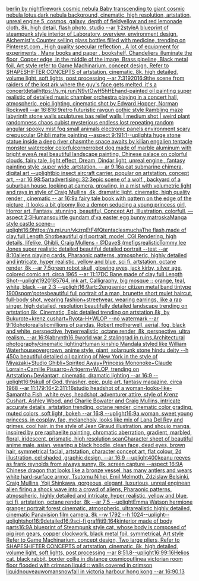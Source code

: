 [berlin by night](https://www.ebank.nz/aiartgenerator?category=berlin%2520by%2520night)[firework cosmic nebula Baby transcending to giant cosmic nebula lotus,dark nebula background, cinematic, high resolution, artstation, unreal engine 5, cosmos, galaxy, depth of field](https://www.ebank.nz/aiartgenerator?category=firework%2520cosmic%2520nebula%2520Baby%2520transcending%2520to%2520giant%2520cosmic%2520nebula%2520lotus%2Cdark%2520nebula%2520background%2C%2520cinematic%2C%2520high%2520resolution%2C%2520artstation%2C%2520unreal%2520engine%25205%2C%2520cosmos%2C%2520galaxy%2C%2520depth%2520of%2520field)[yellow and red lemonade cloth, 8k, high detail, flash photo, studio --ar 1:2](https://www.ebank.nz/aiartgenerator?category=yellow%2520and%2520red%2520lemonade%2520cloth%2C%25208k%2C%2520high%2520detail%2C%2520flash%2520photo%2C%2520studio%2520--ar%25201%3A2)[style](https://www.ebank.nz/aiartgenerator?category=style)[A blueprint of steampunk style interior of Laboratory,  overview, environment  design,  Alchemist's Counter selling glass bottles filled with medicine,  trending on Pinterest.com  , High quality specular reflection , A lot of equipment for experiments , Many books and paper , bookshelf,  Chandeliers illuminate the floor, Copper  edge, in the middle of the image, Brass pipeline,  Black metal foil,  Art style refer to Game Machinarium.  concept design, Refer to SHAPESHIFTER CONCEPTS  of artstation, cinematic,  8k, high detailed,  volume light,  soft lights,  post processing    --ar 7:3](https://www.ebank.nz/aiartgenerator?category=A%2520blueprint%2520of%2520steampunk%2520style%2520interior%2520of%2520Laboratory%2C%2520%2520overview%2C%2520environment%2520%2520design%2C%2520%2520Alchemist%27s%2520Counter%2520selling%2520glass%2520bottles%2520filled%2520with%2520medicine%2C%2520%2520trending%2520on%2520Pinterest.com%2520%2520%2C%2520High%2520quality%2520specular%2520reflection%2520%2C%2520A%2520lot%2520of%2520equipment%2520for%2520experiments%2520%2C%2520Many%2520books%2520and%2520paper%2520%2C%2520bookshelf%2C%2520%2520Chandeliers%2520illuminate%2520the%2520floor%2C%2520Copper%2520%2520edge%2C%2520in%2520the%2520middle%2520of%2520the%2520image%2C%2520Brass%2520pipeline%2C%2520%2520Black%2520metal%2520foil%2C%2520%2520Art%2520style%2520refer%2520to%2520Game%2520Machinarium.%2520%2520concept%2520design%2C%2520Refer%2520to%2520SHAPESHIFTER%2520CONCEPTS%2520%2520of%2520artstation%2C%2520cinematic%2C%2520%25208k%2C%2520high%2520detailed%2C%2520%2520volume%2520light%2C%2520%2520soft%2520lights%2C%2520%2520post%2520processing%2520%2520%2520%2520--ar%25207%3A3)[1920](https://www.ebank.nz/aiartgenerator?category=1920)[16:9](https://www.ebank.nz/aiartgenerator?category=16%3A9)[the scene from raiders of the lost ark where the guy's face gets melted, it's a concert](https://www.ebank.nz/aiartgenerator?category=the%2520scene%2520from%2520raiders%2520of%2520the%2520lost%2520ark%2520where%2520the%2520guy%27s%2520face%2520gets%2520melted%2C%2520it%27s%2520a%2520concert)[detail](https://www.ebank.nz/aiartgenerator?category=detail)[<https://s.mj.run/N9vtOwH5hHE>](https://www.ebank.nz/aiartgenerator?category=%3Chttps%3A//s.mj.run/N9vtOwH5hHE%3E)[hand-painted oil painting super realistic of detailed music chamber orchestra playing in a concert hall, atmospheric, epic lighting, cinematic shot by Edward Hopper, Norman Rockwell   --ar 16:8](https://www.ebank.nz/aiartgenerator?category=hand-painted%2520oil%2520painting%2520super%2520realistic%2520of%2520detailed%2520music%2520chamber%2520orchestra%2520playing%2520in%2520a%2520concert%2520hall%2C%2520atmospheric%2C%2520epic%2520lighting%2C%2520cinematic%2520shot%2520by%2520Edward%2520Hopper%2C%2520Norman%2520Rockwell%2520%2520%2520--ar%252016%3A8)[16:9](https://www.ebank.nz/aiartgenerator?category=16%3A9)[retro futuristic raygun gothic style Rambling maze labyrinth stone walls sculptures bas relief walls | medium  shot | weird plant randomness chaos  cubist mysterious endless lost repeating random angular spooky mist fog small animals electronic panels environment scary crepuscular Ghibli matte painting --aspect 9:19](https://www.ebank.nz/aiartgenerator?category=retro%2520futuristic%2520raygun%2520gothic%2520style%2520Rambling%2520maze%2520labyrinth%2520stone%2520walls%2520sculptures%2520bas%2520relief%2520walls%2520%7C%2520medium%2520%2520shot%2520%7C%2520weird%2520plant%2520randomness%2520chaos%2520%2520cubist%2520mysterious%2520endless%2520lost%2520repeating%2520random%2520angular%2520spooky%2520mist%2520fog%2520small%2520animals%2520electronic%2520panels%2520environment%2520scary%2520crepuscular%2520Ghibli%2520matte%2520painting%2520--aspect%25209%3A19)[1:1](https://www.ebank.nz/aiartgenerator?category=1%3A1)[--uplight](https://www.ebank.nz/aiartgenerator?category=--uplight)[a huge stone statue inside a deep river chasm](https://www.ebank.nz/aiartgenerator?category=a%2520huge%2520stone%2520statue%2520inside%2520a%2520deep%2520river%2520chasm)[the space awaits by kilian eng](https://www.ebank.nz/aiartgenerator?category=the%2520space%2520awaits%2520by%2520kilian%2520eng)[alien tentacle monster watercolor colorful](https://www.ebank.nz/aiartgenerator?category=alien%2520tentacle%2520monster%2520watercolor%2520colorful)[corner](https://www.ebank.nz/aiartgenerator?category=corner)[robot dog made of marble aluminum with bright eyes](https://www.ebank.nz/aiartgenerator?category=robot%2520dog%2520made%2520of%2520marble%2520aluminum%2520with%2520bright%2520eyes)[A real beautiful landscape painting, Chinese palace on colorful clouds, fairy tale, light effect, Dream, Dindar light, unreal engine , fantasy painting style ,super wide ,artstation. -- ar 9:16](https://www.ebank.nz/aiartgenerator?category=A%2520real%2520beautiful%2520landscape%2520painting%2C%2520Chinese%2520palace%2520on%2520colorful%2520clouds%2C%2520fairy%2520tale%2C%2520light%2520effect%2C%2520Dream%2C%2520Dindar%2520light%2C%2520unreal%2520engine%2520%2C%2520fantasy%2520painting%2520style%2520%2Csuper%2520wide%2520%2Cartstation.%2520--%2520ar%25209%3A16)[a cat submarine chimera, digital art --uplight](https://www.ebank.nz/aiartgenerator?category=a%2520cat%2520submarine%2520chimera%2C%2520digital%2520art%2520--uplight)[bio insect aircraft carrier, popular on artstation, concept art, --ar 16:9](https://www.ebank.nz/aiartgenerator?category=bio%2520insect%2520aircraft%2520carrier%2C%2520popular%2520on%2520artstation%2C%2520concept%2520art%2C%2520--ar%252016%3A9)[8:5](https://www.ebank.nz/aiartgenerator?category=8%3A5)[art](https://www.ebank.nz/aiartgenerator?category=art)[advertising::3](https://www.ebank.nz/aiartgenerator?category=advertising%3A%3A3)[2:3](https://www.ebank.nz/aiartgenerator?category=2%3A3)[epic scene of a wolf , backyard of a suburban house, looking at camera, growling, in a mist with volumetric light and rays in style of Craig Mullins, 4k, dramatic light, cinematic, high quality render , cinematic -- ar 16:9](https://www.ebank.nz/aiartgenerator?category=epic%2520scene%2520of%2520a%2520wolf%2520%2C%2520backyard%2520of%2520a%2520suburban%2520house%2C%2520looking%2520at%2520camera%2C%2520growling%2C%2520in%2520a%2520mist%2520with%2520volumetric%2520light%2520and%2520rays%2520in%2520style%2520of%2520Craig%2520Mullins%2C%25204k%2C%2520dramatic%2520light%2C%2520cinematic%2C%2520high%2520quality%2520render%2520%2C%2520cinematic%2520--%2520ar%252016%3A9)[a fairy tale book with pattern on the edge of the picture, it looks a bit gloomy like a demon seducing a young princess girl, Horror art, Fantasy, stunning, beautiful, Concept Art, Illustration, colorfull, —aspect 2:3](https://www.ebank.nz/aiartgenerator?category=a%2520fairy%2520tale%2520book%2520with%2520pattern%2520on%2520the%2520edge%2520of%2520the%2520picture%2C%2520it%2520looks%2520a%2520bit%2520gloomy%2520like%2520a%2520demon%2520seducing%2520a%2520young%2520princess%2520girl%2C%2520Horror%2520art%2C%2520Fantasy%2C%2520stunning%2C%2520beautiful%2C%2520Concept%2520Art%2C%2520Illustration%2C%2520colorfull%2C%2520%E2%80%94aspect%25202%3A3)[Human](https://www.ebank.nz/aiartgenerator?category=Human)[squirtle gundam d'va easter egg bunny matroska](https://www.ebank.nz/aiartgenerator?category=squirtle%2520gundam%2520d%27va%2520easter%2520egg%2520bunny%2520matroska)[Manga style castle scene](https://www.ebank.nz/aiartgenerator?category=Manga%2520style%2520castle%2520scene)[--uplight](https://www.ebank.nz/aiartgenerator?category=--uplight)[16:9](https://www.ebank.nz/aiartgenerator?category=16%3A9)[<https://s.mj.run/vkzrqEtF4fQ>](https://www.ebank.nz/aiartgenerator?category=%3Chttps%3A//s.mj.run/vkzrqEtF4fQ%3E)[tentacles](https://www.ebank.nz/aiartgenerator?category=tentacles)[mucha](https://www.ebank.nz/aiartgenerator?category=mucha)[The flash,made of clay,full Length Shot](https://www.ebank.nz/aiartgenerator?category=The%2520flash%2Cmade%2520of%2520clay%2Cfull%2520Length%2520Shot)[beautiful girl portrait, model, CGI Rendering, high details, lifelike, Ghibli, Craig Mullens - @Dave$ (me](https://www.ebank.nz/aiartgenerator?category=beautiful%2520girl%2520portrait%2C%2520model%2C%2520CGI%2520Rendering%2C%2520high%2520details%2C%2520lifelike%2C%2520Ghibli%2C%2520Craig%2520Mullens%2520-%2520%40Dave%24%2520%28me)[figs](https://www.ebank.nz/aiartgenerator?category=figs)[realistic](https://www.ebank.nz/aiartgenerator?category=realistic)[Tommy lee Jones super realistic detailed beautiful detailed portrait --test --ar 8:10](https://www.ebank.nz/aiartgenerator?category=Tommy%2520lee%2520Jones%2520super%2520realistic%2520detailed%2520beautiful%2520detailed%2520portrait%2520--test%2520--ar%25208%3A10)[aliens playing cards, Pharaonic patterns, atmospheric, highly detailed and intricate, hyper realistic, yellow and blue, sci fi, artstation, octane render, 8k --ar 7:5](https://www.ebank.nz/aiartgenerator?category=aliens%2520playing%2520cards%2C%2520Pharaonic%2520patterns%2C%2520atmospheric%2C%2520highly%2520detailed%2520and%2520intricate%2C%2520hyper%2520realistic%2C%2520yellow%2520and%2520blue%2C%2520sci%2520fi%2C%2520artstation%2C%2520octane%2520render%2C%25208k%2520--ar%25207%3A5)[green robot skull, glowing eyes, jack kirby, silver age, colored comic art, circa 1965 --ar 11:17](https://www.ebank.nz/aiartgenerator?category=green%2520robot%2520skull%2C%2520glowing%2520eyes%2C%2520jack%2520kirby%2C%2520silver%2520age%2C%2520colored%2520comic%2520art%2C%2520circa%25201965%2520--ar%252011%3A17)[DC Bane,made of clay,full Length Shot](https://www.ebank.nz/aiartgenerator?category=DC%2520Bane%2Cmade%2520of%2520clay%2Cfull%2520Length%2520Shot)[--uplight](https://www.ebank.nz/aiartgenerator?category=--uplight)[1920](https://www.ebank.nz/aiartgenerator?category=1920)[185764, ink art, Calligraphy, big mosque :: orange, teal, white, black --ar 2:3 --uplight](https://www.ebank.nz/aiartgenerator?category=185764%2C%2520ink%2520art%2C%2520Calligraphy%2C%2520big%2520mosque%2520%3A%3A%2520orange%2C%2520teal%2C%2520white%2C%2520black%2520--ar%25202%3A3%2520--uplight)[16:9](https://www.ebank.nz/aiartgenerator?category=16%3A9)[art::2](https://www.ebank.nz/aiartgenerator?category=art%3A%3A2)[eng](https://www.ebank.nz/aiartgenerator?category=eng)[senior citizen metal band tintype 1900s](https://www.ebank.nz/aiartgenerator?category=senior%2520citizen%2520metal%2520band%2520tintype%25201900s)[pom'potes](https://www.ebank.nz/aiartgenerator?category=pom%27potes)[beautiful full portrait of a man, brunette short mulet haircut, full-body shot, wearing fashion+streetwear, wearing earrings, like a rap singer, high detailed, resolution beautifully detailed landscape trending on artstation 8k, Cinematic, Epic detailed trending on artstation 8k, by Bukurote+krenz cushart+Ryota-H+WLOP --no watermark --ar 9:16](https://www.ebank.nz/aiartgenerator?category=beautiful%2520full%2520portrait%2520of%2520a%2520man%2C%2520brunette%2520short%2520mulet%2520haircut%2C%2520full-body%2520shot%2C%2520wearing%2520fashion%2Bstreetwear%2C%2520wearing%2520earrings%2C%2520like%2520a%2520rap%2520singer%2C%2520high%2520detailed%2C%2520resolution%2520beautifully%2520detailed%2520landscape%2520trending%2520on%2520artstation%25208k%2C%2520Cinematic%2C%2520Epic%2520detailed%2520trending%2520on%2520artstation%25208k%2C%2520by%2520Bukurote%2Bkrenz%2520cushart%2BRyota-H%2BWLOP%2520--no%2520watermark%2520--ar%25209%3A16)[photorealistic](https://www.ebank.nz/aiartgenerator?category=photorealistic)[millions of pandas, Robert motherwell, aerial, fog, black and white, perspective, hyperrealistic, octane render, 8k, perspective, ultra realism, --ar 16:9](https://www.ebank.nz/aiartgenerator?category=millions%2520of%2520pandas%2C%2520Robert%2520motherwell%2C%2520aerial%2C%2520fog%2C%2520black%2520and%2520white%2C%2520perspective%2C%2520hyperrealistic%2C%2520octane%2520render%2C%25208k%2C%2520perspective%2C%2520ultra%2520realism%2C%2520--ar%252016%3A9)[labrynth](https://www.ebank.nz/aiartgenerator?category=labrynth)[16.9](https://www.ebank.nz/aiartgenerator?category=16.9)[world war 2 stalingrad in ruins,Architectural photography/cinematic lighting](https://www.ebank.nz/aiartgenerator?category=world%2520war%25202%2520stalingrad%2520in%2520ruins%2CArchitectural%2520photography/cinematic%2520lighting)[Human kinship Mandala styled like William Waterhouse](https://www.ebank.nz/aiartgenerator?category=Human%2520kinship%2520Mandala%2520styled%2520like%2520William%2520Waterhouse)[overgrown, anime style, giant, solarpunk stone hindu deity   --h 450](https://www.ebank.nz/aiartgenerator?category=overgrown%2C%2520anime%2520style%2C%2520giant%2C%2520solarpunk%2520stone%2520hindu%2520deity%2520%2520%2520--h%2520450)[](https://www.ebank.nz/aiartgenerator?category=)[a beautiful detailed oil painting of New York in the style of Miyazaki+Studio Ghibli+Spirited Away+Princess Mononoke+Claude Lorrain+Camille Pissarro+Artgerm+WLOP, trending on Artstation+Deviantart, cinematic, dramatic lighting --ar 16:9 --uplight](https://www.ebank.nz/aiartgenerator?category=a%2520beautiful%2520detailed%2520oil%2520painting%2520of%2520New%2520York%2520in%2520the%2520style%2520of%2520Miyazaki%2BStudio%2520Ghibli%2BSpirited%2520Away%2BPrincess%2520Mononoke%2BClaude%2520Lorrain%2BCamille%2520Pissarro%2BArtgerm%2BWLOP%2C%2520trending%2520on%2520Artstation%2BDeviantart%2C%2520cinematic%2C%2520dramatic%2520lighting%2520--ar%252016%3A9%2520--uplight)[16:9](https://www.ebank.nz/aiartgenerator?category=16%3A9)[skull of God, thrasher, epic, pulp art, fantasy magazine, circa 1968 --ar 11:17](https://www.ebank.nz/aiartgenerator?category=skull%2520of%2520God%2C%2520thrasher%2C%2520epic%2C%2520pulp%2520art%2C%2520fantasy%2520magazine%2C%2520circa%25201968%2520--ar%252011%3A17)[9:16](https://www.ebank.nz/aiartgenerator?category=9%3A16)[<2:3](https://www.ebank.nz/aiartgenerator?category=%3C2%3A3)[11:16](https://www.ebank.nz/aiartgenerator?category=11%3A16)[studio headshot of a woman-looks-like-Samantha Fish, white eyes, headshot, adventurer attire, style of Krenz Cushart, Ashley Wood, and Charlie Bowater and Craig Mullins, intricate accurate details, artstation trending, octane render, cinematic color grading, muted colors, soft light, bokeh --ar 16:8 --uplight](https://www.ebank.nz/aiartgenerator?category=studio%2520headshot%2520of%2520a%2520woman-looks-like-Samantha%2520Fish%2C%2520white%2520eyes%2C%2520headshot%2C%2520adventurer%2520attire%2C%2520style%2520of%2520Krenz%2520Cushart%2C%2520Ashley%2520Wood%2C%2520and%2520Charlie%2520Bowater%2520and%2520Craig%2520Mullins%2C%2520intricate%2520accurate%2520details%2C%2520artstation%2520trending%2C%2520octane%2520render%2C%2520cinematic%2520color%2520grading%2C%2520muted%2520colors%2C%2520soft%2520light%2C%2520bokeh%2520--ar%252016%3A8%2520--uplight)[16:9](https://www.ebank.nz/aiartgenerator?category=16%3A9)[a woman, sweet young princess, in cosplay, fae, melancholy, looks like mix of Lana Del Rey and grimes, cool hair, in the style of Jean Giraud illustration, and shoujo manga, inspired by pre raphaelite painting, chromatic aberration, gradient, marbled, floral, iridescent, prismatic, high resolution scan](https://www.ebank.nz/aiartgenerator?category=a%2520woman%2C%2520sweet%2520young%2520princess%2C%2520in%2520cosplay%2C%2520fae%2C%2520melancholy%2C%2520looks%2520like%2520mix%2520of%2520Lana%2520Del%2520Rey%2520and%2520grimes%2C%2520cool%2520hair%2C%2520in%2520the%2520style%2520of%2520Jean%2520Giraud%2520illustration%2C%2520and%2520shoujo%2520manga%2C%2520inspired%2520by%2520pre%2520raphaelite%2520painting%2C%2520chromatic%2520aberration%2C%2520gradient%2C%2520marbled%2C%2520floral%2C%2520iridescent%2C%2520prismatic%2C%2520high%2520resolution%2520scan)[Character sheet of beautiful anime male, asian, wearing a black hoodie, clean face, dead eyes, brown hair, symmetrical facial, artstation, character concept art, flat colour, 2d illustration, cel shaded ,graphic design, --ar 16:9 --uplight](https://www.ebank.nz/aiartgenerator?category=Character%2520sheet%2520of%2520beautiful%2520anime%2520male%2C%2520asian%2C%2520wearing%2520a%2520black%2520hoodie%2C%2520clean%2520face%2C%2520dead%2520eyes%2C%2520brown%2520hair%2C%2520symmetrical%2520facial%2C%2520artstation%2C%2520character%2520concept%2520art%2C%2520flat%2520colour%2C%25202d%2520illustration%2C%2520cel%2520shaded%2520%2Cgraphic%2520design%2C%2520--ar%252016%3A9%2520--uplight)[400](https://www.ebank.nz/aiartgenerator?category=400)[keanu reeves as frank reynolds from always sunny, 8k, screen capture --aspect 16:9](https://www.ebank.nz/aiartgenerator?category=keanu%2520reeves%2520as%2520frank%2520reynolds%2520from%2520always%2520sunny%2C%25208k%2C%2520screen%2520capture%2520--aspect%252016%3A9)[A Chinese dragon that looks like a bronze vessel, has many antlers and wears white hard-surface armor, Tsutomu Nihei, Emil Melmoth, Zdzislaw Belsinki, Craig Mullins, Yoji Shinkawa, gorgeous, elegant, luxurious, unreal engine](https://www.ebank.nz/aiartgenerator?category=A%2520Chinese%2520dragon%2520that%2520looks%2520like%2520a%2520bronze%2520vessel%2C%2520has%2520many%2520antlers%2520and%2520wears%2520white%2520hard-surface%2520armor%2C%2520Tsutomu%2520Nihei%2C%2520Emil%2520Melmoth%2C%2520Zdzislaw%2520Belsinki%2C%2520Craig%2520Mullins%2C%2520Yoji%2520Shinkawa%2C%2520gorgeous%2C%2520elegant%2C%2520luxurious%2C%2520unreal%2520engine)[an alien firing a shock wave into a crowd of aliens, Pharaonic patterns, atmospheric, highly detailed and intricate, hyper realistic, yellow and blue, sci fi, artstation, octane render, 8k --ar 7:5 --uplight](https://www.ebank.nz/aiartgenerator?category=an%2520alien%2520firing%2520a%2520shock%2520wave%2520into%2520a%2520crowd%2520of%2520aliens%2C%2520Pharaonic%2520patterns%2C%2520atmospheric%2C%2520highly%2520detailed%2520and%2520intricate%2C%2520hyper%2520realistic%2C%2520yellow%2520and%2520blue%2C%2520sci%2520fi%2C%2520artstation%2C%2520octane%2520render%2C%25208k%2520--ar%25207%3A5%2520--uplight)[Emma Watson hermione granger portrait forest cinematic, atmospheric, ultrarealistic highly detailed, cinematic Panavision film camera, 8k --w 1792 --h 1024](https://www.ebank.nz/aiartgenerator?category=Emma%2520Watson%2520hermione%2520granger%2520portrait%2520forest%2520cinematic%2C%2520atmospheric%2C%2520ultrarealistic%2520highly%2520detailed%2C%2520cinematic%2520Panavision%2520film%2520camera%2C%25208k%2520--w%25201792%2520--h%25201024)[--uplight](https://www.ebank.nz/aiartgenerator?category=--uplight)[--uplight](https://www.ebank.nz/aiartgenerator?category=--uplight)[shot](https://www.ebank.nz/aiartgenerator?category=shot)[16:9](https://www.ebank.nz/aiartgenerator?category=16%3A9)[detailed](https://www.ebank.nz/aiartgenerator?category=detailed)[16:9](https://www.ebank.nz/aiartgenerator?category=16%3A9)[sci-fi graffiti](https://www.ebank.nz/aiartgenerator?category=sci-fi%2520graffiti)[9:16](https://www.ebank.nz/aiartgenerator?category=9%3A16)[4k](https://www.ebank.nz/aiartgenerator?category=4k)[interior made of body parts](https://www.ebank.nz/aiartgenerator?category=interior%2520made%2520of%2520body%2520parts)[16:9](https://www.ebank.nz/aiartgenerator?category=16%3A9)[A blueprint of Steampunk style cat, whose body is composed of pig iron gears, copper clockwork, black metal foil, symmetrical, Art style Refer to Game Machinarium.  concept design, Two large pliers, Refer to SHAPESHIFTER CONCEPTS  of artstation, cinematic,  8k, high detailed,  volume light,  soft lights,  post processing    --ar 8:5](https://www.ebank.nz/aiartgenerator?category=A%2520blueprint%2520of%2520Steampunk%2520style%2520cat%2C%2520whose%2520body%2520is%2520composed%2520of%2520pig%2520iron%2520gears%2C%2520copper%2520clockwork%2C%2520black%2520metal%2520foil%2C%2520symmetrical%2C%2520Art%2520style%2520Refer%2520to%2520Game%2520Machinarium.%2520%2520concept%2520design%2C%2520Two%2520large%2520pliers%2C%2520Refer%2520to%2520SHAPESHIFTER%2520CONCEPTS%2520%2520of%2520artstation%2C%2520cinematic%2C%2520%25208k%2C%2520high%2520detailed%2C%2520%2520volume%2520light%2C%2520%2520soft%2520lights%2C%2520%2520post%2520processing%2520%2520%2520%2520--ar%25208%3A5)[1.8](https://www.ebank.nz/aiartgenerator?category=1.8)[--uplight](https://www.ebank.nz/aiartgenerator?category=--uplight)[16:9](https://www.ebank.nz/aiartgenerator?category=16%3A9)[9:16](https://www.ebank.nz/aiartgenerator?category=9%3A16)[Helios cat, black rabbit, border collie in distance cosmic](https://www.ebank.nz/aiartgenerator?category=Helios%2520cat%2C%2520black%2520rabbit%2C%2520border%2520collie%2520in%2520distance%2520cosmic)[outline](https://www.ebank.nz/aiartgenerator?category=outline)[a victorian room floor flooded with crimson liquid :: walls covered in crimson liquid](https://www.ebank.nz/aiartgenerator?category=a%2520victorian%2520room%2520floor%2520flooded%2520with%2520crimson%2520liquid%2520%3A%3A%2520walls%2520covered%2520in%2520crimson%2520liquid)[nouveau](https://www.ebank.nz/aiartgenerator?category=nouveau)[woman](https://www.ebank.nz/aiartgenerator?category=woman)[snowfall in victoria harbour hong kong --ar 16:9](https://www.ebank.nz/aiartgenerator?category=snowfall%2520in%2520victoria%2520harbour%2520hong%2520kong%2520--ar%252016%3A9)[0.13](https://www.ebank.nz/aiartgenerator?category=0.13)